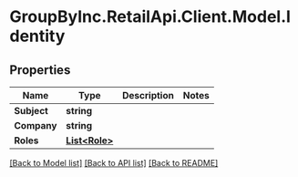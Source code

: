 # GroupByInc.RetailApi.Client.Model.Identity

## Properties

Name | Type | Description | Notes
------------ | ------------- | ------------- | -------------
**Subject** | **string** |  | 
**Company** | **string** |  | 
**Roles** | [**List&lt;Role&gt;**](Role.md) |  | 

[[Back to Model list]](../README.md#documentation-for-models) [[Back to API list]](../README.md#documentation-for-api-endpoints) [[Back to README]](../README.md)

